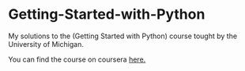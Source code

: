 # Getting-Started-with-Python
 My solutions to the (Getting Started with Python) course tought by the University of Michigan.
 
 You can find the course on coursera [here.](https://www.coursera.org/learn/python?specialization=python)
